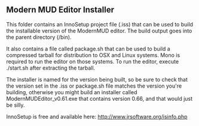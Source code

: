 Modern MUD Editor Installer
---------------------------

This folder contains an InnoSetup project file (.iss) that can be used to build
the installable version of the ModernMUD editor. The build output goes into the
parent directory (/bin).

It also contains a file called package.sh that can be used to build a compressed
tarball for distribution to OSX and Linux systems. Mono is required to run the
editor on those systems. To run the editor, execute ./start.sh after extracting
the tarball.

The installer is named for the version being built, so be sure to check that the
version set in the .iss or package.sh file matches the version you're building,
otherwise you might build an installer called ModernMUDEditor_v0.61.exe that
contains version 0.66, and that would just be silly.

InnoSetup is free and available here: http://www.jrsoftware.org/isinfo.php
